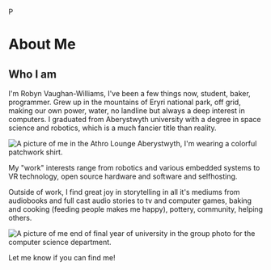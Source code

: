 P
# About Me

## Who I am

I'm Robyn Vaughan-Williams, I've been a few things now, student, baker, programmer. Grew up in the mountains of Eryri national park, off grid, making our own power, water, no landline but always a deep interest in computers. I graduated from Aberystwyth university with a degree in space science and robotics, which is a much fancier title than reality.

<img src="images/profilePic2.jpeg" alt="A picture of me in the Athro Lounge Aberystwyth, I'm wearing a colorful patchwork shirt.">

My "work" interests range from robotics and various embedded systems to VR technology, open source hardware and software and selfhosting.

Outside of work, I find great joy in storytelling in all it's mediums from audiobooks and full cast audio stories to tv and computer games, baking and cooking (feeding people makes me happy), pottery, community, helping others.

<img src="images/CompsciPhoto.jpeg" alt="A picture of me end of final year of university in the group photo for the computer science department.">

Let me know if you can find me!

<!-- Most of my interests lie in using robotics and computers in farming, exploring how they could help produce more food in a sustainable manner. I feel that computers and automation really could help produce a green
world where people can easily afford the bare minimum and find themselves comfortable and happy.

My physical work involves:

- Learning how robotics can work in [real world environments](SailBot.html)
- Experimenting with how we can use computers in [environmentally sustainable](Permacomputing.html) ways,
- Teaching myself to create [low-power/high efficiency programs](ThisSite.html) and robotics,
- Learning about ideas behind farming automation and how we can produce more food whilst keeping our methods sustainable, becoming an active member of communities such as [TwistedFields](https://community.twistedfields.com/t/welcome-to-the-twisted-fields-community-forum/7),

I've been programming for most of my life. My main language is C++, but I also have multiple years of experience in C#, Python and Java and some loose experience in Typescript and C.

To see all of my work, check the navbox -->
